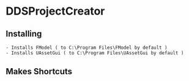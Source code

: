 # DDSProjectCreator
## Installing
	- Installs FModel ( to C:\Program Files\FModel by default )
	- Installs UAssetGui ( to C:\Program Files\UAssetGui by default )
## Makes Shortcuts

